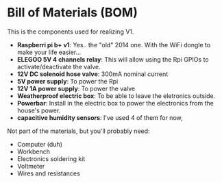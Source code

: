 # Bill of Materials (BOM)

This is the components used for realizing V1.

- **Raspberri pi b+ v1**: Yes.. the "old" 2014 one. With the WiFi dongle to make your life easier...
- **ELEGOO 5V 4 channels relay**: This will allow using the Rpi GPIOs to activate/deactivate the valve. 
- **12V DC solenoid hose valve**: 300mA nominal current
- **5V power supply**: To power the Rpi
- **12V 1A power supply**: To power the valve
- **Weatherproof electric box**: To be able to leave the eletronics outside.
- **Powerbar**: Install in the electric box to power the electronics from the house's power.
- **capacitive humidity sensors**: I've used 4 of them for now, 

Not part of the materials, but you'll probably need:

- Computer (duh)
- Workbench
- Electronics soldering kit
- Voltmeter
- Wires and resistances

